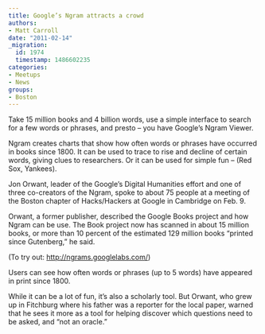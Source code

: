 ```yaml
---
title: Google’s Ngram attracts a crowd
authors:
- Matt Carroll
date: "2011-02-14"
_migration:
  id: 1974
  timestamp: 1486602235
categories:
- Meetups
- News
groups:
- Boston
---
```


Take 15 million books and 4 billion words, use a simple interface to search for a few words or phrases, and presto – you have Google’s Ngram Viewer.

Ngram creates charts that show how often words or phrases have occurred in books since 1800. It can be used to trace to rise and decline of certain words, giving clues to researchers. Or it can be used for simple fun – (Red Sox, Yankees).

Jon Orwant, leader of the Google’s Digital Humanities effort and one of three co-creators of the Ngram, spoke to about 75 people at a meeting of the Boston chapter of Hacks/Hackers at Google in Cambridge on Feb. 9.

Orwant, a former publisher, described the Google Books project and how Ngram can be use. The Book project now has scanned in about 15 million books, or more than 10 percent of the estimated 129 million books “printed since Gutenberg,” he said.

(To try out: <http://ngrams.googlelabs.com/>)

Users can see how often words or phrases (up to 5 words) have appeared in print since 1800.

While it can be a lot of fun, it’s also a scholarly tool. But Orwant, who grew up in Fitchburg where his father was a reporter for the local paper, warned that he sees it more as a tool for helping discover which questions need to be asked, and “not an oracle.”